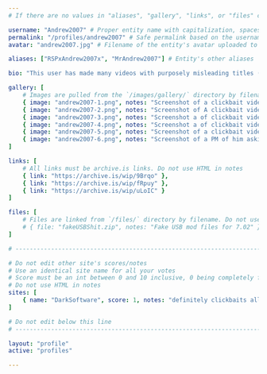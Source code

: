 ```yaml
---
# If there are no values in "aliases", "gallery", "links", or "files" comment that line out, do not just leave them empty

username: "Andrew2007" # Proper entity name with capitalization, spaces, special characters, etc
permalink: "/profiles/andrew2007" # Safe permalink based on the username (Lowercase & URI Decode), need to automate this
avatar: "andrew2007.jpg" # Filename of the entity's avatar uploaded to `/images/avatars/` directory, it will be displayed at 200px*200px. Will be `/images/avatars/blank.png` if commented out/blank

aliases: ["RSPxAndrew2007x", "MrAndrew2007"] # Entity's other aliases

bio: "This user has made many videos with purposely misleading titles (aka \"ClickBait\") for more views and/or ad revenue, in addition on accession he will take other peoples YouTube videos and add a clickbait titles to them as well" # Entities bio, can use minimal HTML

gallery: [
    # Images are pulled from the `/images/gallery/` directory by filename. Do not use HTML in notes
    { image: "andrew2007-1.png", notes: "Screenshot of a clickbait video" },
    { image: "andrew2007-2.png", notes: "Screenshot of A clickbait video" },
    { image: "andrew2007-3.png", notes: "Screenshot a of clickbait video" },
    { image: "andrew2007-4.png", notes: "Screenshot a of clickbait video" },
    { image: "andrew2007-5.png", notes: "Screenshot of a clickbait video" },
    { image: "andrew2007-6.png", notes: "Screenshot of a PM of him asking for a spoofer to fake another video" }
]

links: [
    # All links must be archive.is links. Do not use HTML in notes
    { link: "https://archive.is/wip/9Brqo" },
    { link: "https://archive.is/wip/fRpuy" },
    { link: "https://archive.is/wip/uLoIC" }
]

files: [
    # Files are linked from `/files/` directory by filename. Do not use HTML in notes
    # { file: "fakeUSBShit.zip", notes: "Fake USB mod files for 7.02" }
]

# -----------------------------------------------------------------------------

# Do not edit other site's scores/notes
# Use an identical site name for all your votes
# Score must be an int between 0 and 10 inclusive, 0 being completely fake, 10 being 100% real
# Do not use HTML in notes
sites: [
    { name: "DarkSoftware", score: 1, notes: "definitely clickbaits all of his video but on the bright side he hasnt shared fake jailbreak files" }
]

# Do not edit below this line
# -----------------------------------------------------------------------------

layout: "profile"
active: "profiles"

---
```

